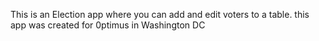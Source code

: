 This is an Election app where you can add and edit voters to a table. this app was created for 0ptimus in Washington DC